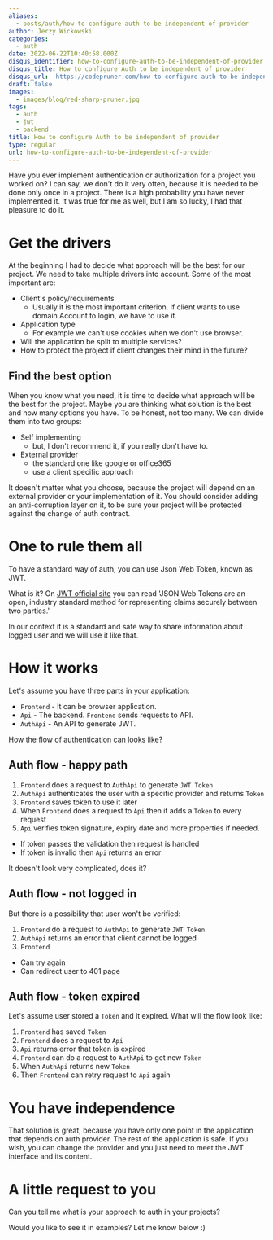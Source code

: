 ```yaml
---
aliases:
  - posts/auth/how-to-configure-auth-to-be-independent-of-provider
author: Jerzy Wickowski
categories:
  - auth
date: 2022-06-22T10:40:58.000Z
disqus_identifier: how-to-configure-auth-to-be-independent-of-provider
disqus_title: How to configure Auth to be independent of provider
disqus_url: 'https://codepruner.com/how-to-configure-auth-to-be-independent-of-provider'
draft: false
images:
  - images/blog/red-sharp-pruner.jpg
tags:
  - auth
  - jwt
  - backend
title: How to configure Auth to be independent of provider
type: regular
url: how-to-configure-auth-to-be-independent-of-provider
---
```


Have you ever implement authentication or authorization for a project you worked on? I can say,  we don't do it very often, because it is needed to be done only once in a project. There is a high probability you have never implemented it. It was true for me as well, but I am so lucky, I had that pleasure to do it. 

# Get the drivers
At the beginning I had to decide what approach will be the best for our project. We need to take multiple drivers into account. Some of the most important are:
- Client's policy/requirements
  - Usually it is the most important criterion. If client wants to use domain Account to login, we have to use it. 
- Application type 
  - For example we can't use cookies when we don't use browser.
- Will the application be split to multiple services?
- How to protect the project if client changes their mind in the future?

## Find the best option
When you know what you need, it is time to decide what approach will be the best for the project. Maybe you are thinking what solution is the best and how many options you have. To be honest, not too many. We can divide them into two groups:

- Self implementing
  - but, I don't recommend it, if you really don't have to.
- External provider
  - the standard one like google or office365
  - use a client specific approach

It doesn't matter what you choose, because the project will depend on an external provider or your implementation of it. You should consider adding an anti-corruption layer on it, to be sure  your project will be protected against the change of auth contract. 

# One to rule them all
To have a standard way of auth, you can use Json Web Token, known as JWT. 

What is it? On [JWT official site](https://jwt.io/) you can read 'JSON Web Tokens are an open, industry standard method for representing claims securely between two parties.' 

In our context it is a standard and safe way to share information about logged user and we will use it like that.

# How it works
Let's assume you have three parts in your application:
- `Frontend` - It can be browser application.
- `Api` - The backend. `Frontend` sends requests to API.
- `AuthApi` - An API to generate JWT.

How the flow of authentication can looks like?

## Auth flow - happy path 

1. `Frontend` does a request to `AuthApi` to generate `JWT Token`
2. `AuthApi` authenticates the user with a specific provider and returns `Token`
3. `Frontend` saves token to use it later
4. When `Frontend` does a request to `Api` then it adds a `Token` to every request
5. `Api` verifies token signature, expiry date and more properties if needed. 
  - If token passes the validation then request is handled
  - If token is invalid then `Api` returns an error

It doesn't look very complicated, does it?

## Auth flow - not logged in
But there is a possibility that user won't be verified:

1. `Frontend` do a request to `AuthApi` to generate `JWT Token`
2. `AuthApi` returns an error that client cannot be logged
3. `Frontend` 
  - Can try again
  - Can redirect user to 401 page

## Auth flow - token expired
Let's assume user stored a `Token` and it expired. What will the flow look like:

1. `Frontend` has saved `Token` 
2. `Frontend` does a request to `Api`
3. `Api` returns error that token is expired
4. `Frontend` can do a request to `AuthApi` to get new `Token`
5. When `AuthApi` returns new `Token`
6. Then `Frontend` can retry request to `Api` again

# You have independence
That solution is great, because you have only one point in the application that depends on auth provider. The rest of the application is safe. If you wish, you can change the provider and you just need to meet the JWT interface and its content. 

# A little request to you
Can you tell me what is your approach to auth in your projects?

Would you like to see it in examples? Let me know below :)
